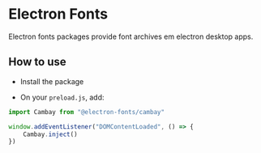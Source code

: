 # Electron Fonts

Electron fonts packages provide font archives em electron desktop apps.

## How to use

* Install the package

* On your `preload.js`, add:

```ts
import Cambay from "@electron-fonts/cambay"

window.addEventListener("DOMContentLoaded", () => {
    Cambay.inject()
})
```